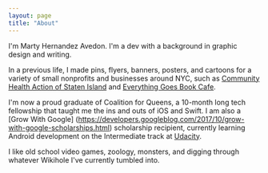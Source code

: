 ```yaml
---
layout: page
title: "About"
---
```

  I'm Marty Hernandez Avedon. I'm a dev with a background in graphic design and writing.  

  In a previous life, I made pins, flyers, banners, posters, and cartoons for a variety of small nonprofits and businesses around NYC, such as [Community Health Action of Staten Island](https://www.chasiny.org/) and [Everything Goes Book Cafe](http://www.etgstores.com/bookcafe/).  		

  I'm now a proud graduate of Coalition for Queens, a 10-month long tech fellowship that taught me the ins and outs of iOS and Swift. I am also a [Grow With Google] (https://developers.googleblog.com/2017/10/grow-with-google-scholarships.html) scholarship recipient, currently learning Android development on the Intermediate track at [Udacity](https://www.udacity.com/grow-with-google).  

  I like old school video games, zoology, monsters, and digging through whatever Wikihole I've currently tumbled into. 
